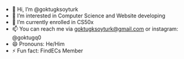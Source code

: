 - 👋 Hi, I’m @goktugksoyturk
- 👀 I’m interested in Computer Science and Website developing
- 🌱 I’m currently enrolled in CS50x
- 📫 You can reach me via goktugksoyturk@gmail.com or instagram: @goktugq0
- 😄 Pronouns: He/Him
- ⚡ Fun fact: FindECs Member
